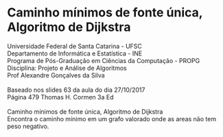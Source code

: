 # Caminho mínimos de fonte única, Algoritmo de Dijkstra
Universidade Federal de Santa Catarina - UFSC<br>
Departamento de Informática e Estatística - INE<br>
Programa de Pós-Graduação em Ciências da Computação - PROPG<br>
Disciplina: Projeto e Análise de Algoritmos<br>
Prof Alexandre Gonçalves da Silva<br>
<br>
Baseado nos slides 63 da aula do dia 27/10/2017<br> 
Página 479 Thomas H. Cormen 3a Ed <br>
<br>
Caminho mínimos de fonte única, Algoritmo de Dijkstra<br>
Encontra o caminho mínimo em um grafo valorado onde as areas não tem peso negativo.

